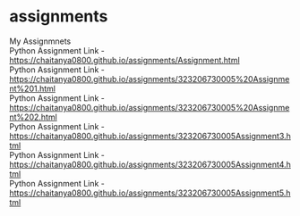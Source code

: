 # assignments
My Assignmnets\
Python Assignment Link - https://chaitanya0800.github.io/assignments/Assignment.html \
Python Assignment Link - https://chaitanya0800.github.io/assignments/323206730005%20Assignment%201.html \
Python Assignment Link - https://chaitanya0800.github.io/assignments/323206730005%20Assignment%202.html \
Python Assignment Link - https://chaitanya0800.github.io/assignments/323206730005Assignment3.html \
Python Assignment Link - https://chaitanya0800.github.io/assignments/323206730005Assignment4.html \
Python Assignment Link - https://chaitanya0800.github.io/assignments/323206730005Assignment5.html


